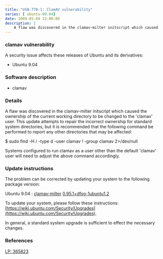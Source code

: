```yaml
---
title: "USN-770-1: ClamAV vulnerability"
series: [ ubuntu-09.04]
date: 2009-05-04 12:00:00
description: |
    A flaw was discovered in the clamav-milter initscript which caused the ownership of the current working directory to be changed to the &#39;clamav&#39; user. This update attempts to repair the incorrect ownership for standard system directories, but it is recommended that the following command be performed to report any other directories that may be affected:
--- 
```

 
### clamav vulnerability

A security issue affects these releases of Ubuntu and its derivatives:

* Ubuntu 9.04

### Software description

* clamav 

### Details

A flaw was discovered in the clamav-milter initscript which caused the ownership of the current working directory to be changed to the &#39;clamav&#39; user. This update attempts to repair the incorrect ownership for standard system directories, but it is recommended that the following command be performed to report any other directories that may be affected:

 $ sudo find -H / -type d -user clamav \! -group clamav 2&gt;/dev/null

Systems configured to run clamav as a user other than the default &#39;clamav&#39; user will need to adjust the above command accordingly. 

### Update instructions

The problem can be corrected by updating your system to the following package version:

Ubuntu 9.04
 : [clamav-milter](https://launchpad.net/ubuntu/+source/clamav) <span> [0.95.1+dfsg-1ubuntu1.2](https://launchpad.net/ubuntu/+source/clamav/0.95.1+dfsg-1ubuntu1.2) </span> 

To update your system, please follow these instructions: [https://wiki.ubuntu.com/Security/Upgrades](https://wiki.ubuntu.com/Security/Upgrades).

In general, a standard system upgrade is sufficient to effect the necessary changes. 

### References

 [LP: 365823](https://launchpad.net/bugs/365823)
 
